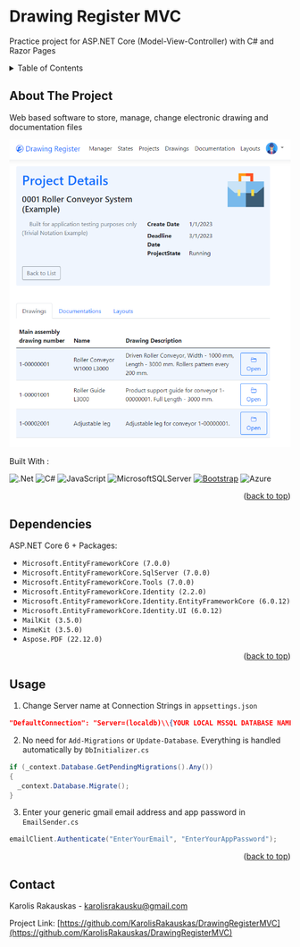 <a name="readme-top"></a>

# Drawing Register MVC

Practice project for ASP.NET Core (Model-View-Controller) with C# and Razor Pages

<details>
  <summary>Table of Contents</summary>
  <ol>
    <li><a href="#about-the-project">About The Project</a></li>
    <li><a href="#dependencies">Dependencies</a></li>
    <li><a href="#usage">Usage</a></li>
    <li><a href="#contact">Contact</a></li>
  </ol>
</details>

## About The Project

Web based software to store, manage, change electronic drawing and documentation files

[![Product Name Screen Shot][product-screenshot]](https://example.com)

Built With :

![.Net](https://img.shields.io/badge/.NET-5C2D91?style=for-the-badge&logo=.net&logoColor=white)
![C#](https://img.shields.io/badge/c%23-%23239120.svg?style=for-the-badge&logo=c-sharp&logoColor=white)
![JavaScript](https://img.shields.io/badge/javascript-%23323330.svg?style=for-the-badge&logo=javascript&logoColor=%23F7DF1E)
![MicrosoftSQLServer](https://img.shields.io/badge/Microsoft%20SQL%20Server-CC2927?style=for-the-badge&logo=microsoft%20sql%20server&logoColor=white)
[![Bootstrap][Bootstrap.com]][Bootstrap-url]
![Azure](https://img.shields.io/badge/azure-%230072C6.svg?style=for-the-badge&logo=microsoftazure&logoColor=white)


<p align="right">(<a href="#readme-top">back to top</a>)</p>

## Dependencies

ASP.NET Core 6 + Packages:

* `Microsoft.EntityFrameworkCore (7.0.0)`
* `Microsoft.EntityFrameworkCore.SqlServer (7.0.0)`
* `Microsoft.EntityFrameworkCore.Tools (7.0.0)`
* `Microsoft.EntityFrameworkCore.Identity (2.2.0)`
* `Microsoft.EntityFrameworkCore.Identity.EntityFrameworkCore (6.0.12)`
* `Microsoft.EntityFrameworkCore.Identity.UI (6.0.12)`
* `MailKit (3.5.0)`
* `MimeKit (3.5.0)`
* `Aspose.PDF (22.12.0)`

<p align="right">(<a href="#readme-top">back to top</a>)</p>

## Usage
1. Change Server name at Connection Strings in `appsettings.json`

```json
"DefaultConnection": "Server=(localdb)\\{YOUR LOCAL MSSQL DATABASE NAME};Database=DrawingRegisterMVC;Trusted_Connection=True;MultipleActiveResultSets=true"
```

2. No need for `Add-Migrations` or `Update-Database`. Everything is handled automatically by `DbInitializer.cs`

```C#
if (_context.Database.GetPendingMigrations().Any())
{
  _context.Database.Migrate();
}
```

3. Enter your generic gmail email address and app password in `EmailSender.cs`

```C#
emailClient.Authenticate("EnterYourEmail", "EnterYourAppPassword");
```

<p align="right">(<a href="#readme-top">back to top</a>)</p>

## Contact

Karolis Rakauskas - karolisrakausku@gmail.com

Project Link: [https://github.com/KarolisRakauskas/DrawingRegisterMVC](https://github.com/KarolisRakauskas/DrawingRegisterMVC)


[product-screenshot]: /DrawingRegisterWeb/wwwroot/Assets/screenshot.png
[Bootstrap.com]: https://img.shields.io/badge/Bootstrap-563D7C?style=for-the-badge&logo=bootstrap&logoColor=white
[Bootstrap-url]: https://getbootstrap.com

